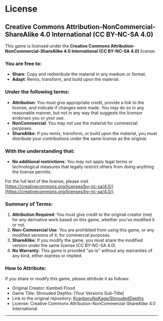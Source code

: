 # License  

## Creative Commons Attribution-NonCommercial-ShareAlike 4.0 International (CC BY-NC-SA 4.0)

This game is licensed under the **Creative Commons Attribution-NonCommercial-ShareAlike 4.0 International (CC BY-NC-SA 4.0)** license.

### You are free to:
- **Share**: Copy and redistribute the material in any medium or format.
- **Adapt**: Remix, transform, and build upon the material.

### Under the following terms:
- **Attribution**: You must give appropriate credit, provide a link to the license, and indicate if changes were made. You may do so in any reasonable manner, but not in any way that suggests the licensor endorses you or your use.
- **NonCommercial**: You may not use the material for commercial purposes.
- **ShareAlike**: If you remix, transform, or build upon the material, you must distribute your contributions under the same license as the original.

### With the understanding that:
- **No additional restrictions**: You may not apply legal terms or technological measures that legally restrict others from doing anything the license permits.

For the full text of the license, please visit [https://creativecommons.org/licenses/by-nc-sa/4.0/](https://creativecommons.org/licenses/by-nc-sa/4.0/).

### Summary of Terms:
1. **Attribution Required**: You must give credit to the original creator (me) for any derivative work based on this game, whether you’ve modified it or not.
2. **Non-Commercial Use**: You are prohibited from using this game, or any modified versions of it, for commercial purposes.
3. **ShareAlike**: If you modify the game, you must share the modified version under the same license (CC BY-NC-SA 4.0).
4. **No Warranty**: This game is provided "as-is" without any warranties of any kind, either express or implied.

### How to Attribute:
If you share or modify this game, please attribute it as follows:

- Original Creator: Kambell Flood
- Game Title: Shrouded Depths: [Your Versions Sub-Title]
- Link to the original repository: [KyanberuNoKage/ShroudedDepths]([KyanberuNoKage/ShroudedDepths](https://github.com/KyanberuNoKage/ShroudedDepths))
- License: Creative Commons Attribution-NonCommercial-ShareAlike 4.0 International

---
